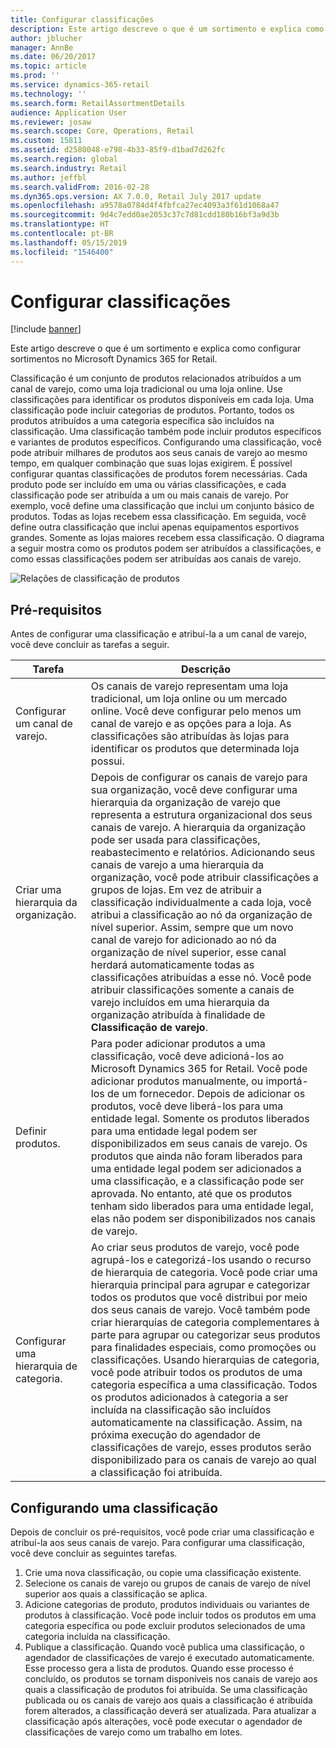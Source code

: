 ```yaml
---
title: Configurar classificações
description: Este artigo descreve o que é um sortimento e explica como configurar sortimentos no Microsoft Dynamics 365 for Retail.
author: jblucher
manager: AnnBe
ms.date: 06/20/2017
ms.topic: article
ms.prod: ''
ms.service: dynamics-365-retail
ms.technology: ''
ms.search.form: RetailAssortmentDetails
audience: Application User
ms.reviewer: josaw
ms.search.scope: Core, Operations, Retail
ms.custom: 15811
ms.assetid: d2580048-e798-4b33-85f9-d1bad7d262fc
ms.search.region: global
ms.search.industry: Retail
ms.author: jeffbl
ms.search.validFrom: 2016-02-28
ms.dyn365.ops.version: AX 7.0.0, Retail July 2017 update
ms.openlocfilehash: a9578a0784d4f4fbfca27ec4093a3f61d1068a47
ms.sourcegitcommit: 9d4c7edd0ae2053c37c7d81cdd180b16bf3a9d3b
ms.translationtype: HT
ms.contentlocale: pt-BR
ms.lasthandoff: 05/15/2019
ms.locfileid: "1546400"
---
```

# <a name="set-up-assortments"></a>Configurar classificações

[!include [banner](includes/banner.md)]

Este artigo descreve o que é um sortimento e explica como configurar sortimentos no Microsoft Dynamics 365 for Retail.

Classificação é um conjunto de produtos relacionados atribuídos a um canal de varejo, como uma loja tradicional ou uma loja online. Use classificações para identificar os produtos disponíveis em cada loja. Uma classificação pode incluir categorias de produtos. Portanto, todos os produtos atribuídos a uma categoria específica são incluídos na classificação. Uma classificação também pode incluir produtos específicos e variantes de produtos específicos. Configurando uma classificação, você pode atribuir milhares de produtos aos seus canais de varejo ao mesmo tempo, em qualquer combinação que suas lojas exigirem. É possível configurar quantas classificações de produtos forem necessárias. Cada produto pode ser incluído em uma ou várias classificações, e cada classificação pode ser atribuída a um ou mais canais de varejo. Por exemplo, você define uma classificação que inclui um conjunto básico de produtos. Todas as lojas recebem essa classificação. Em seguida, você define outra classificação que inclui apenas equipamentos esportivos grandes. Somente as lojas maiores recebem essa classificação. O diagrama a seguir mostra como os produtos podem ser atribuídos a classificações, e como essas classificações podem ser atribuídas aos canais de varejo.

![Relações de classificação de produtos](./media/assortments_relationship.gif)

## <a name="prerequisites"></a>Pré-requisitos

Antes de configurar uma classificação e atribuí-la a um canal de varejo, você deve concluir as tarefas a seguir.

| Tarefa                              | Descrição |
|-----------------------------------|-------------|
| Configurar um canal de varejo.          | Os canais de varejo representam uma loja tradicional, um loja online ou um mercado online. Você deve configurar pelo menos um canal de varejo e as opções para a loja. As classificações são atribuídas às lojas para identificar os produtos que determinada loja possui. |
| Criar uma hierarquia da organização. | Depois de configurar os canais de varejo para sua organização, você deve configurar uma hierarquia da organização de varejo que representa a estrutura organizacional dos seus canais de varejo. A hierarquia da organização pode ser usada para classificações, reabastecimento e relatórios. Adicionando seus canais de varejo a uma hierarquia da organização, você pode atribuir classificações a grupos de lojas. Em vez de atribuir a classificação individualmente a cada loja, você atribui a classificação ao nó da organização de nível superior. Assim, sempre que um novo canal de varejo for adicionado ao nó da organização de nível superior, esse canal herdará automaticamente todas as classificações atribuídas a esse nó. Você pode atribuir classificações somente a canais de varejo incluídos em uma hierarquia da organização atribuída à finalidade de **Classificação de varejo**. |
| Definir produtos.                  | Para poder adicionar produtos a uma classificação, você deve adicioná-los ao Microsoft Dynamics 365 for Retail. Você pode adicionar produtos manualmente, ou importá-los de um fornecedor. Depois de adicionar os produtos, você deve liberá-los para uma entidade legal. Somente os produtos liberados para uma entidade legal podem ser disponibilizados em seus canais de varejo. Os produtos que ainda não foram liberados para uma entidade legal podem ser adicionados a uma classificação, e a classificação pode ser aprovada. No entanto, até que os produtos tenham sido liberados para uma entidade legal, elas não podem ser disponibilizados nos canais de varejo. |
| Configurar uma hierarquia de categoria.      | Ao criar seus produtos de varejo, você pode agrupá-los e categorizá-los usando o recurso de hierarquia de categoria. Você pode criar uma hierarquia principal para agrupar e categorizar todos os produtos que você distribui por meio dos seus canais de varejo. Você também pode criar hierarquias de categoria complementares à parte para agrupar ou categorizar seus produtos para finalidades especiais, como promoções ou classificações. Usando hierarquias de categoria, você pode atribuir todos os produtos de uma categoria específica a uma classificação. Todos os produtos adicionados à categoria a ser incluída na classificação são incluídos automaticamente na classificação. Assim, na próxima execução do agendador de classificações de varejo, esses produtos serão disponibilizado para os canais de varejo ao qual a classificação foi atribuída. |

## <a name="setting-up-an-assortment"></a>Configurando uma classificação

Depois de concluir os pré-requisitos, você pode criar uma classificação e atribuí-la aos seus canais de varejo. Para configurar uma classificação, você deve concluir as seguintes tarefas.

1. Crie uma nova classificação, ou copie uma classificação existente.
2. Selecione os canais de varejo ou grupos de canais de varejo de nível superior aos quais a classificação se aplica.
3. Adicione categorias de produto, produtos individuais ou variantes de produtos à classificação. Você pode incluir todos os produtos em uma categoria específica ou pode excluir produtos selecionados de uma categoria incluída na classificação.
4. Publique a classificação. Quando você publica uma classificação, o agendador de classificações de varejo é executado automaticamente. Esse processo gera a lista de produtos. Quando esse processo é concluído, os produtos se tornam disponíveis nos canais de varejo aos quais a classificação de produtos foi atribuída. Se uma classificação publicada ou os canais de varejo aos quais a classificação é atribuída forem alterados, a classificação deverá ser atualizada. Para atualizar a classificação após alterações, você pode executar o agendador de classificações de varejo como um trabalho em lotes.
